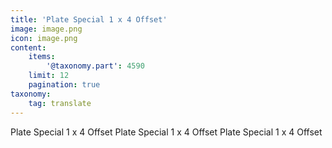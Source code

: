```yaml
---
title: 'Plate Special 1 x 4 Offset'
image: image.png
icon: image.png
content:
    items:
        '@taxonomy.part': 4590
    limit: 12
    pagination: true
taxonomy:
    tag: translate
---
```


Plate Special 1 x 4 Offset
Plate Special 1 x 4 Offset
Plate Special 1 x 4 Offset
